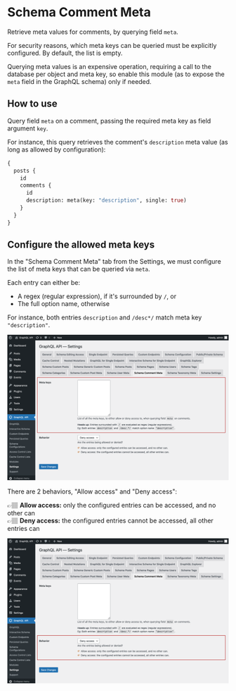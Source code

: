 # Schema Comment Meta

Retrieve meta values for comments, by querying field `meta`.

For security reasons, which meta keys can be queried must be explicitly configured. By default, the list is empty.

Querying meta values is an expensive operation, requiring a call to the database per object and meta key, so enable this module (as to expose the `meta` field in the GraphQL schema) only if needed.

## How to use

Query field `meta` on a comment, passing the required meta key as field argument `key`.

For instance, this query retrieves the comment's `description` meta value (as long as allowed by configuration):

```graphql
{
  posts {
    id
    comments {
      id
      description: meta(key: "description", single: true)
    }
  }
}
```

## Configure the allowed meta keys

In the "Schema Comment Meta" tab from the Settings, we must configure the list of meta keys that can be queried via `meta`.

Each entry can either be:

- A regex (regular expression), if it's surrounded by `/`, or
- The full option name, otherwise

For instance, both entries `description` and `/desc*/` match meta key `"description"`.

<a href="../../images/schema-configuration-comment-meta-entries.png" target="_blank">![Defining the entries](../../images/schema-configuration-comment-meta-entries.png "Defining the entries")</a>

There are 2 behaviors, "Allow access" and "Deny access":

👉🏽 <strong>Allow access:</strong> only the configured entries can be accessed, and no other can<br/>
👉🏽 <strong>Deny access:</strong> the configured entries cannot be accessed, all other entries can

<a href="../../images/schema-configuration-comment-meta-behavior.png" target="_blank">![Defining the access behavior](../../images/schema-configuration-comment-meta-behavior.png "Defining the access behavior")</a>
